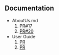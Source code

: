 

## Documentation

+ AboutUs.md 
  1. [PR#17](https://github.com/AY2122S2-TIC4002-F18-3/tp2/pull/18/files)
  2. [PR#20](https://github.com/AY2122S2-TIC4002-F18-3/tp2/pull/20/files)
+ User Guide
  1. [PR]()
  2. [PR]()
